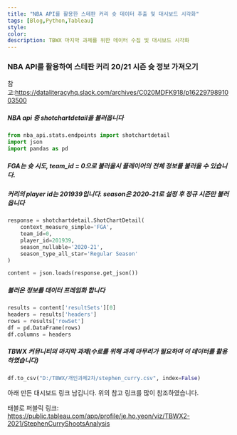 ```yaml
---
title: "NBA API를 활용한 스테판 커리 슛 데이터 추출 및 대시보드 시각화"
tags: [Blog,Python,Tableau]
style:
color:
description: TBWX 마지막 과제를 위한 데이터 수집 및 대시보드 시각화
---
```


### NBA API를 활용하여 스테판 커리 20/21 시즌 슛 정보 가져오기

참고:https://dataliteracyhq.slack.com/archives/C020MDFK918/p1622979891003500

##### NBA api 중 shotchartdetail을 불러옵니다


```python
from nba_api.stats.endpoints import shotchartdetail
import json
import pandas as pd
```

##### FGA는 슛 시도, team_id = 0으로 불러올시 플레이어의 전체 정보를 불러올 수 있습니다. 
##### 커리의 player id는 201939입니다. season은 2020-21로 설정 후 정규 시즌만 불러옵니다


```python
response = shotchartdetail.ShotChartDetail(
    context_measure_simple='FGA',
    team_id=0,
    player_id=201939,
    season_nullable='2020-21',
    season_type_all_star='Regular Season'
)

content = json.loads(response.get_json())
```

##### 불러온 정보를 데이터 프레임화 합니다


```python
results = content['resultSets'][0]
headers = results['headers']
rows = results['rowSet']
df = pd.DataFrame(rows)
df.columns = headers
```

##### TBWX 커뮤니티의 마지막 과제(수료를 위해 과제 마무리가 필요하여 이 데이터를 활용하였습니다)


```python
df.to_csv("D:/TBWX/개인과제2차/stephen_curry.csv", index=False)
```

아래 만든 대시보드 링크 남깁니다. 위의 참고 링크를 많이 참조하였습니다.

태블로 퍼블릭 링크: https://public.tableau.com/app/profile/je.ho.yeon/viz/TBWX2-2021/StephenCurryShootsAnalysis
